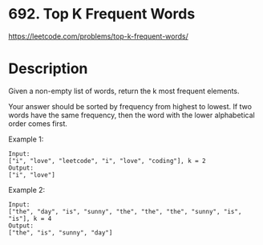 # 692. Top K Frequent Words

https://leetcode.com/problems/top-k-frequent-words/

# Description

Given a non-empty list of words, return the k most frequent elements.

Your answer should be sorted by frequency from highest to lowest. If two words have the same frequency, then the word with the lower alphabetical order comes first.

Example 1:

```
Input:
["i", "love", "leetcode", "i", "love", "coding"], k = 2
Output:
["i", "love"]
```

Example 2:

```
Input:
["the", "day", "is", "sunny", "the", "the", "the", "sunny", "is", "is"], k = 4
Output:
["the", "is", "sunny", "day"]
```
